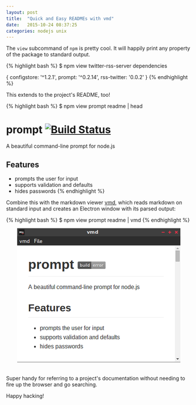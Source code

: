 ```yaml
---
layout: post
title:  "Quick and Easy READMEs with vmd"
date:   2015-10-24 08:37:25
categories: nodejs unix
---
```

The `view` subcommand of `npm` is pretty cool. It will happily print any
property of the package to standard output.

{% highlight bash %}
$ npm view twitter-rss-server dependencies
 
{ configstore: '^1.2.1',
  prompt: '^0.2.14',
  rss-twitter: '0.0.2' }
{% endhighlight %}

This extends to the project's README, too!

{% highlight bash %}
$ npm view prompt readme | head
 
 # prompt [![Build Status](https://secure.travis-ci.org/flatiron/prompt.svg)](http://travis-ci.org/flatiron/prompt)

 A beautiful command-line prompt for node.js

 ## Features

 * prompts the user for input
 * supports validation and defaults
 * hides passwords
{% endhighlight %}

Combine this with the markdown viewer [vmd](http://github.com/yoshuawuyts/vmd), which reads markdown on standard input and creates an Electron window with its parsed output:

{% highlight bash %}
$ npm view prompt readme | vmd
{% endhighlight %}

<center><img src="/static/vmd.png"/></center><br/>

Super handy for referring to a project's documentation without needing to fire
up the browser and go searching.

Happy hacking!

